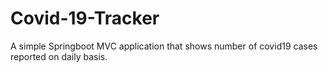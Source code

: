 # Covid-19-Tracker
A simple Springboot MVC application that shows number of covid19 cases reported on daily basis.
